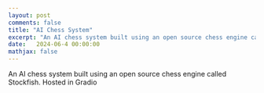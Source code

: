 ```yaml
---
layout: post
comments: false
title: "AI Chess System"
excerpt: "An AI chess system built using an open source chess engine called Stockfish. Hosted in Gradio."
date:   2024-06-4 00:00:00
mathjax: false
---
```


An AI chess system built using an open source chess engine called Stockfish. Hosted in Gradio